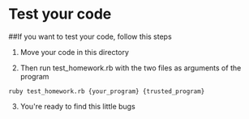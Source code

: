 # Test your code
##If you want to test your code, follow this steps
1. Move your code in this directory

2. Then run test_homework.rb with the two files as arguments of the program
```
ruby test_homework.rb {your_program} {trusted_program}
```
3. You're ready to find this little bugs
